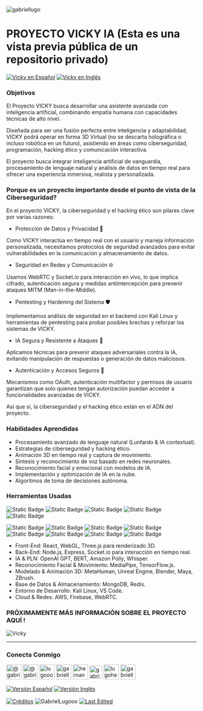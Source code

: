 <img align="center" src="https://media.licdn.com/dms/image/v2/D4D16AQGUNxQ7NSC05A/profile-displaybackgroundimage-shrink_350_1400/profile-displaybackgroundimage-shrink_350_1400/0/1738695150340?e=1744243200&v=beta&t=oXX-ixT9bR3dJcYCLv4KBs5wjKFoeP0524kFGHQMYmQ" alt="gabriellugo" />

# PROYECTO VICKY IA (Esta es una vista previa pública de un repositorio privado)

<a href="https://github.com/GabrielLugooo/Vicky-Ai-Project/blob/main/README%20Spanish.md" target="_blank" rel="noreferrer noopener"> <img align="center" src="https://img.shields.io/badge/Vicky%20en%20Español-000000" alt="Vicky en Español" /></a>
<a href="https://github.com/GabrielLugooo/Vicky-Ai-Project" target="_blank" rel="noreferrer noopener"> <img align="center" src="https://img.shields.io/badge/Vicky%20en%20Inglés-green" alt="Vicky en Inglés" /></a>

### Objetivos

El Proyecto VICKY busca desarrollar una asistente avanzada con inteligencia artificial, combinando empatía humana con capacidades técnicas de alto nivel.

Diseñada para ser una fusión perfecta entre inteligencia y adaptabilidad, VICKY podrá operar en forma 3D Virtual (no se descarta holográfica o incluso robótica en un futuro), asistiendo en áreas como ciberseguridad, programación, hacking ético y comunicación interactiva.

El proyecto busca integrar inteligencia artificial de vanguardia, procesamiento de lenguaje natural y análisis de datos en tiempo real para ofrecer una experiencia inmersiva, realista y personalizada.

### Porque es un proyecto importante desde el punto de vista de la Ciberseguridad?

En el proyecto VICKY, la ciberseguridad y el hacking ético son pilares clave por varias razones:

- Protección de Datos y Privacidad 🔐

Como VICKY interactúa en tiempo real con el usuario y maneja información personalizada, necesitamos protocolos de seguridad avanzados para evitar vulnerabilidades en la comunicación y almacenamiento de datos.

- Seguridad en Redes y Comunicación 🌐

Usamos WebRTC y Socket.io para interacción en vivo, lo que implica cifrado, autenticación segura y medidas antiintercepción para prevenir ataques MITM (Man-in-the-Middle).

- Pentesting y Hardening del Sistema 🛡️

Implementamos análisis de seguridad en el backend con Kali Linux y herramientas de pentesting para probar posibles brechas y reforzar los sistemas de VICKY.

- IA Segura y Resistente a Ataques 🤖

Aplicamos técnicas para prevenir ataques adversariales contra la IA, evitando manipulación de respuestas o generación de datos maliciosos.

- Autenticación y Accesos Seguros 🔑

Mecanismos como OAuth, autenticación multifactor y permisos de usuario garantizan que solo quienes tengan autorización puedan acceder a funcionalidades avanzadas de VICKY.

Así que sí, la ciberseguridad y el hacking ético están en el ADN del proyecto.

### Habilidades Aprendidas

- Procesamiento avanzado de lenguaje natural (Lunfardo & IA contextual).
- Estrategias de ciberseguridad y hacking ético.
- Animación 3D en tiempo real y captura de movimiento.
- Síntesis y reconocimiento de voz basado en redes neuronales.
- Reconocimiento facial y emocional con modelos de IA.
- Implementación y optimización de IA en la nube.
- Algoritmos de toma de decisiones autónoma.

### Herramientas Usadas

![Static Badge](https://img.shields.io/badge/HTML-000000?logo=html5&logoSize=auto)
![Static Badge](https://img.shields.io/badge/Javascript-000000?logo=javascript&logoSize=auto)
![Static Badge](https://img.shields.io/badge/Node.JS-000000?logo=nodedotjs&logoSize=auto)
![Static Badge](https://img.shields.io/badge/Json-000000?logo=json&logoSize=auto)
![Static Badge](https://img.shields.io/badge/YAML-000000?logo=yaml&logoSize=auto)

![Static Badge](https://img.shields.io/badge/OWASP-000000?logo=owasp&logoSize=auto)
![Static Badge](https://img.shields.io/badge/Google%20SecOps-000000?logo=google&logoSize=auto)
![Static Badge](https://img.shields.io/badge/-000000?logo=splunk&logoSize=auto)
![Static Badge](https://img.shields.io/badge/TCPDump-000000?logoSize=auto)
![Static Badge](https://img.shields.io/badge/Wireshark-000000?logo=wireshark&logoSize=auto)
![Static Badge](https://img.shields.io/badge/Linux-000000?logo=linux&logoSize=auto)
![Static Badge](https://img.shields.io/badge/SQL-000000?logo=sqlite&logoSize=auto)
![Static Badge](https://img.shields.io/badge/Python-000000?logo=python&logoSize=auto)

- Front-End: React, WebGL, Three.js para renderizado 3D.
- Back-End: Node.js, Express, Socket.io para interacción en tiempo real.
- IA & PLN: OpenAI GPT, BERT, Amazon Polly, Whisper.
- Reconocimiento Facial & Movimiento: MediaPipe, TensorFlow.js.
- Modelado & Animación 3D: MetaHuman, Unreal Engine, Blender, Maya, ZBrush.
- Base de Datos & Almacenamiento: MongoDB, Redis.
- Entorno de Desarrollo: Kali Linux, VS Code.
- Cloud & Redes: AWS, Firebase, WebRTC.

### PRÓXIMAMENTE MÁS INFORMACIÓN SOBRE EL PROYECTO AQUÍ !

<img align="center" src="https://i.imgur.com/BubTpE8.jpeg" alt="Vicky" />

---

<h3 align="left">Conecta Conmigo</h3>

<p align="left">
<a href="https://www.youtube.com/@gabriellugooo" target="_blank" rel="noreferrer noopener"> <img align="center" src="https://img.icons8.com/?size=50&id=55200&format=png" alt="@gabriellugooo" height="40" width="40" /></a>
<a href="http://www.tiktok.com/@gabriellugooo" target="_blank" rel="noreferrer noopener"> <img align="center" src="https://img.icons8.com/?size=50&id=118638&format=png" alt="@gabriellugooo" height="40" width="40" /></a>
<a href="https://instagram.com/lugooogabriel" target="_blank" rel="noreferrer noopener"> <img align="center" src="https://img.icons8.com/?size=50&id=32309&format=png" alt="lugooogabriel" height="40" width="40" /></a>
<a href="https://twitter.com/gabriellugo__" target="_blank" rel="noreferrer noopener"> <img align="center" src="https://img.icons8.com/?size=50&id=phOKFKYpe00C&format=png" alt="gabriellugo__" height="40" width="40" /></a>
<a href="https://www.linkedin.com/in/hernando-gabriel-lugo" target="_blank" rel="noreferrer noopener"> <img align="center" src="https://img.icons8.com/?size=50&id=8808&format=png" alt="hernando-gabriel-lugo" height="40" width="40" /></a>
<a href="https://github.com/GabrielLugooo" target="_blank" rel="noreferrer noopener"> <img align="center" src="https://img.icons8.com/?size=80&id=AngkmzgE6d3E&format=png" alt="gabriellugooo" height="34" width="34" /></a>
<a href="mailto:lugohernandogabriel@gmail.com"> <img align="center" src="https://img.icons8.com/?size=50&id=38036&format=png" alt="lugohernandogabriel@gmail.com" height="40" width="40" /></a>
<a href="https://linktr.ee/gabriellugooo" target="_blank" rel="noreferrer noopener"> <img align="center" src="https://simpleicons.org/icons/linktree.svg" alt="gabriellugooo" height="40" width="40" /></a>
</p>

<p align="left">
<a href="https://github.com/GabrielLugooo/GabrielLugooo/blob/main/Readme%20Spanish.md" target="_blank" rel="noreferrer noopener"> <img align="center" src="https://img.shields.io/badge/Versión%20Español-000000" alt="Versión Español" /></a>
<a href="https://github.com/GabrielLugooo/GabrielLugooo/blob/main/README.md" target="_blank" rel="noreferrer noopener"> <img align="center" src="https://img.shields.io/badge/Versión%20Inglés-Green" alt="Versión Inglés" /></a>

</p>

<a href="https://linktr.ee/gabriellugooo" target="_blank" rel="noreferrer noopener"> <img align="center" src="https://img.shields.io/badge/Créditos-Gabriel%20Lugo-green" alt="Créditos" /></a>
<img align="center" src="https://komarev.com/ghpvc/?username=GabrielLugoo&label=Vistas%20del%20Perfil&color=green&base=2000" alt="GabrielLugooo" />
<a href="" target="_blank" rel="noreferrer noopener"> <img align="center" src="https://img.shields.io/badge/License-MIT-green" alt="Last Edited" /></a>
